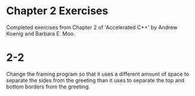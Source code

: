 # Chapter 2 Exercises
Completed exercises from Chapter 2 of 'Accelerated C++' by Andrew Koenig and Barbara E. Moo.

# 2-2
Change the framing program so that it uses a different amount of space to separate the sides from the greeting than it uses to separate the top and bottom borders from the greeting.